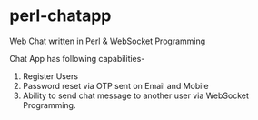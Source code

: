 # perl-chatapp
 Web Chat written in Perl & WebSocket Programming

 Chat App has following capabilities-
 1. Register Users
 2. Password reset via OTP sent on Email and Mobile
 3. Ability to send chat message to another user via WebSocket Programming.
